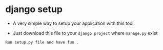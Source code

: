 # django setup
 
 * A very simple way to setup your application with this tool.

 - Just download this file to your `django project` where `manage.py` exist

 ```
 Run setup.py file and have fun .
 ```
